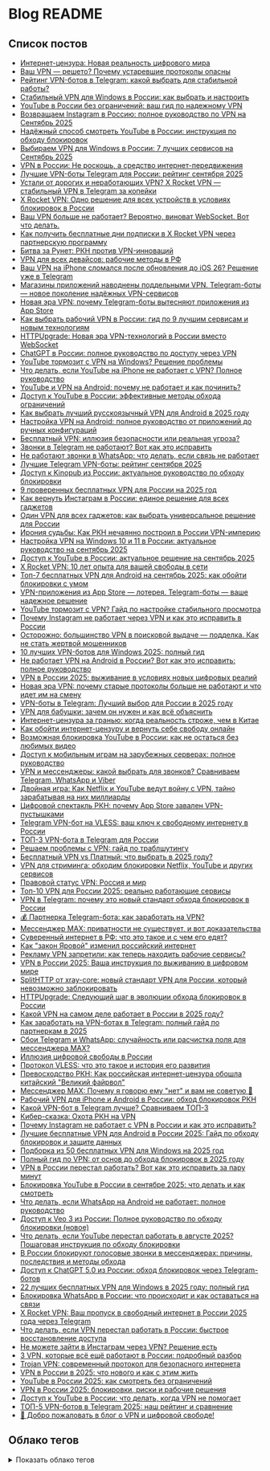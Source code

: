# Blog README

## Список постов
- [Интернет-цензура: Новая реальность цифрового мира](content/posts/internet-censorship-modern-reality.md)
- [Ваш VPN — решето? Почему устаревшие протоколы опасны](content/posts/vpn-outdated-protocols-security-risks.md)
- [Рейтинг VPN-ботов в Telegram: какой выбрать для стабильной работы?](content/posts/top-5-vpn-botov-telegram-obzor-sravnenie.md)
- [Стабильный VPN для Windows в России: как выбрать и настроить](content/posts/reliable-vpn-windows-russia-works.md)
- [YouTube в России без ограничений: ваш гид по надежному VPN](content/posts/kak-smotret-youtube-v-rossii-cherez-vpn.md)
- [Возвращаем Instagram в Россию: полное руководство по VPN на Сентябрь 2025](content/posts/instagram-russia-vpn-september-2025.md)
- [Надёжный способ смотреть YouTube в России: инструкция по обходу блокировок](content/posts/youtube-vpn-russia-access.md)
- [Выбираем VPN для Windows в России: 7 лучших сервисов на Сентябрь 2025](content/posts/top-7-vpn-windows-russia-september-2025.md)
- [VPN в России: Не роскошь, а средство интернет-передвижения](content/posts/vpn-essential-russia-necessity-guide.md)
- [Лучшие VPN-боты Telegram для России: рейтинг сентября 2025](content/posts/top-5-vpn-bots-telegram-russia-september-2025.md)
- [Устали от дорогих и неработающих VPN? X Rocket VPN — стабильный VPN в Telegram за копейки](content/posts/cheap-working-vpn-telegram-bot-russia.md)
- [X Rocket VPN: Одно решение для всех устройств в условиях блокировок в России](content/posts/x-rocket-vpn-universal-solution-russia.md)
- [Ваш VPN больше не работает? Вероятно, виноват WebSocket. Вот что делать.](content/posts/websocket-vpn-blocking-russia-solutions.md)
- [Как получить бесплатные дни подписки в X Rocket VPN через партнерскую программу](content/posts/x-rocket-vpn-partner-program-free-days.md)
- [Битва за Рунет: РКН против VPN-инноваций](content/posts/rkn-vs-vpn-technology-race.md)
- [VPN для всех девайсов: рабочие методы в РФ](content/posts/vpn-na-vseh-platformah-rabotayushchie-sposoby-rossiya.md)
- [Ваш VPN на iPhone сломался после обновления до iOS 26? Решение уже в Telegram](content/posts/ios-26-breaks-vpn-apps-telegram-bots-solution.md)
- [Магазины приложений наводнены поддельными VPN. Telegram-боты — новое поколение надёжных VPN-сервисов](content/posts/fake-vpn-apps-vs-telegram-bots.md)
- [Новая эра VPN: почему Telegram-боты вытесняют приложения из App Store](content/posts/vpn-bots-telegram-dominate-app-store.md)
- [Как выбрать рабочий VPN в России: гид по 9 лучшим сервисам и новым технологиям](content/posts/9-proven-vpn-services-russia-review.md)
- [HTTPUpgrade: Новая эра VPN-технологий в России вместо WebSocket](content/posts/httpupgrade-websocket-vpn-russia.md)
- [ChatGPT в России: полное руководство по доступу через VPN](content/posts/chatgpt-russia-vpn-access.md)
- [YouTube тормозит с VPN на Windows? Решение проблемы](content/posts/youtube-vpn-windows-fix.md)
- [Что делать, если YouTube на iPhone не работает с VPN? Полное руководство](content/posts/youtube-vpn-iphone-fix-guide.md)
- [YouTube и VPN на Android: почему не работает и как починить?](content/posts/youtube-vpn-android-fix.md)
- [Доступ к YouTube в России: эффективные методы обхода ограничений](content/posts/how-to-watch-youtube-in-russia.md)
- [Как выбрать лучший русскоязычный VPN для Android в 2025 году](content/posts/best-vpn-android-russian.md)
- [Настройка VPN на Android: полное руководство от приложений до ручных конфигураций](content/posts/android-vpn-setup-guide.md)
- [Бесплатный VPN: иллюзия безопасности или реальная угроза?](content/posts/free-vpn-security-risks.md)
- [Звонки в Telegram не работают? Вот как это исправить](content/posts/telegram-calls-not-working-solutions.md)
- [Не работают звонки в WhatsApp: что делать, если связь не работает](content/posts/whatsapp-calls-not-working-solutions.md)
- [Лучшие Telegram VPN-боты: рейтинг сентября 2025](content/posts/top-vpn-bots-telegram-september-2025.md)
- [Доступ к Kinopub из России: актуальное руководство по обходу блокировки](content/posts/kak-smotret-kinopub-v-rossii-vpn.md)
- [9 проверенных бесплатных VPN для России на 2025 год](content/posts/best-free-vpn-russia-2025-nine.md)
- [Как вернуть Инстаграм в России: единое решение для всех гаджетов](content/posts/razblokirovaem-instagram-v-rossii-pravilno.md)
- [Один VPN для всех гаджетов: как выбрать универсальное решение для России](content/posts/vpn-for-all-devices-in-russia.md)
- [Ирония судьбы: Как РКН нечаянно построил в России VPN-империю](content/posts/rkn-vpn-technologies-funny-development-story.md)
- [Настройка VPN на Windows 10 и 11 в России: актуальное руководство на сентябрь 2025](content/posts/vpn-windows-10-11-russia-2025-guide.md)
- [Доступ к YouTube в России: актуальное решение на сентябрь 2025](content/posts/kak-smotret-youtube-v-rossii-reshenie-na-sentjabr-2025-goda.md)
- [X Rocket VPN: 10 лет опыта для вашей свободы в сети](content/posts/x-rocket-vpn-10-years-experience.md)
- [Топ-7 бесплатных VPN для Android на сентябрь 2025: как обойти блокировки с умом](content/posts/best-7-free-vpn-android-2025.md)
- [VPN-приложения из App Store — лотерея. Telegram-боты — ваше надежное решение](content/posts/telegram-bots-vs-app-store-vpn.md)
- [YouTube тормозит с VPN? Гайд по настройке стабильного просмотра](content/posts/youtube-vpn-stable-streaming.md)
- [Почему Instagram не работает через VPN и как это исправить в России](content/posts/instagram-ne-rabotaet-s-vpn-reshenie-problem-blokirovki.md)
- [Осторожно: большинство VPN в поисковой выдаче — подделка. Как не стать жертвой мошенников](content/posts/fake-vpn-services-in-search-results.md)
- [10 лучших VPN-ботов для Windows 2025: полный гид](content/posts/top-10-best-vpn-bots-windows.md)
- [Не работает VPN на Android в России? Вот как это исправить: полное руководство](content/posts/android-vpn-russia-working-guide.md)
- [VPN в России 2025: выживание в условиях новых цифровых реалий](content/posts/vpn-russia-2025-new-challenges.md)
- [Новая эра VPN: почему старые протоколы больше не работают и что идет им на смену](content/posts/future-vpn-next-generation-protocols.md)
- [VPN-боты в Telegram: Лучший выбор для России в 2025 году](content/posts/best-telegram-vpn-bots-2025-russia.md)
- [VPN для бабушки: зачем он нужен и как всё объяснить](content/posts/vpn-for-russian-grandmas.md)
- [Интернет-цензура за гранью: когда реальность строже, чем в Китае](content/posts/takogo-suverennogo-interneta-net-dazhe-v-kitae.md)
- [Как обойти интернет-цензуру и вернуть себе свободу онлайн](content/posts/kogda-tsenzura-perehodit-vse-granitsy-kak-zaschitit-svoj-internet.md)
- [Возможная блокировка YouTube в России: как не остаться без любимых видео](content/posts/youtube-russia-block-vpn-solution.md)
- [Доступ к мобильным играм на зарубежных серверах: полное руководство](content/posts/mobile-games-foreign-servers-vpn.md)
- [VPN и мессенджеры: какой выбрать для звонков? Сравниваем Telegram, WhatsApp и Viber](content/posts/vpn-messenger-calls-comparison.md)
- [Двойная игра: Как Netflix и YouTube ведут войну с VPN, тайно зарабатывая на них миллиарды](content/posts/netflix-youtube-vpn-paradox.md)
- [Цифровой спектакль РКН: почему App Store завален VPN-пустышками](content/posts/rkn-plays-good-uncle-vpn-apps-russia.md)
- [Telegram VPN-бот на VLESS: ваш ключ к свободному интернету в России](content/posts/telegram-vpn-bot-vless-russia.md)
- [ТОП-3 VPN-бота в Telegram для России](content/posts/top-3-telegram-vpn-bots-russia.md)
- [Решаем проблемы с VPN: гайд по траблшутингу](content/posts/vpn-problems-solutions-troubleshooting.md)
- [Бесплатный VPN vs Платный: что выбрать в 2025 году?](content/posts/free-vs-paid-vpn-2025-guide.md)
- [VPN для стриминга: обходим блокировки Netflix, YouTube и других сервисов](content/posts/vpn-for-streaming-unlock-netflix-youtube.md)
- [Правовой статус VPN: Россия и мир](content/posts/vpn-legal-status-russia-worldwide.md)
- [Топ-10 VPN для России 2025: реально работающие сервисы](content/posts/top-10-vpn-russia-2025.md)
- [VPN в Telegram: почему это новый стандарт обхода блокировок в России](content/posts/telegram-vpn-bot-future-russia.md)
- [💰 Партнерка Telegram-бота: как заработать на VPN?](content/posts/telegram-bot-affiliate-program-big-money.md)
- [Мессенджер MAX: приватности не существует, и вот доказательства](content/posts/max-messenger-privacy-myth-exposed.md)
- [Суверенный интернет в РФ: что это такое и с чем его едят?](content/posts/sovereign-internet-russia-runet.md)
- [Как "закон Яровой" изменил российский интернет](content/posts/yarovaya-law-runet-impact.md)
- [Рекламу VPN запретили: как теперь находить рабочие сервисы?](content/posts/vpn-ads-banned-community-help.md)
- [VPN в России 2025: Ваша инструкция по выживанию в цифровом мире](content/posts/vpn-russia-privacy-surveillance-2025.md)
- [SplitHTTP от xray-core: новый стандарт VPN для России, который невозможно заблокировать](content/posts/splithttp-xray-core-future-vpn-russia.md)
- [HTTPUpgrade: Следующий шаг в эволюции обхода блокировок в России](content/posts/httpupgrade-russia-vpn-evolution.md)
- [Какой VPN на самом деле работает в России в 2025 году?](content/posts/working-vpn-russia-2025.md)
- [Как заработать на VPN-ботах в Telegram: полный гайд по партнеркам в 2025](content/posts/telegram-vpn-affiliate-earnings.md)
- [Сбои Telegram и WhatsApp: случайность или расчистка поля для мессенджера MAX?](content/posts/telegram-whatsapp-problems-max-messenger-promotion.md)
- [Иллюзия цифровой свободы в России](content/posts/digital-freedom-russia-myth.md)
- [Протокол VLESS: что это такое и история его развития](content/posts/vless-vpn-protocol-guide.md)
- [Превосходство РКН: Как российская интернет-цензура обошла китайский "Великий файрвол"](content/posts/russian-internet-censorship-vs-china-effectiveness.md)
- [Мессенджер MAX: Почему я говорю ему "нет" и вам не советую 🚫](content/posts/why-i-never-use-max-messenger.md)
- [Рабочий VPN для iPhone и Android в России: обход блокировок РКН](content/posts/best-vpn-iphone-android-russia-working.md)
- [Какой VPN-бот в Telegram лучше? Сравниваем ТОП-3](content/posts/top-3-vpn-bots-telegram-review.md)
- [Кибер-сказка: Охота РКН на VPN](content/posts/rkn-vs-vpn-fairy-tale.md)
- [Почему Instagram не работает с VPN в России и как это исправить?](content/posts/instagram-vpn-russia-vless-solution.md)
- [Лучшие бесплатные VPN для Android в России 2025: Гайд по обходу блокировок и защите данных](content/posts/top-free-vpn-android-russia-2025.md)
- [Подборка из 50 бесплатных VPN для Windows на 2025 год](content/posts/50-top-free-vpn-windows-2025.md)
- [Полный гид по VPN: от основ до обхода блокировок в 2025 году](content/posts/vpn-faq-complete-guide.md)
- [VPN в России перестал работать? Вот как это исправить за пару минут](content/posts/vpn-ne-rabotaet-v-rossii-2-minuty.md)
- [Блокировка YouTube в России в сентябре 2025: что делать и как смотреть](content/posts/youtube-august-2025-block.md)
- [Что делать, если WhatsApp на Android не работает: полное руководство](content/posts/whatsapp-android-fix-guide.md)
- [Доступ к Veo 3 из России: Полное руководство по обходу блокировки (новое)](content/posts/veo-3-russia-access-vpn-guide.md)
- [Что делать, если YouTube перестал работать в августе 2025? Пошаговая инструкция по обходу блокировки](content/posts/youtube-ne-rabotaet-august-2025-kak-obojti-blokirovku.md)
- [В России блокируют голосовые звонки в мессенджерах: причины, последствия и методы обхода](content/posts/ban-voice-calls-messengers-in-russia.md)
- [Доступ к ChatGPT 5.0 из России: обход блокировок через Telegram-ботов](content/posts/chatgpt-5-russia-telegram-bot-vpn.md)
- [22 лучших бесплатных VPN для Windows в 2025 году: полный гид](content/posts/top-22-free-vpn-windows-2025.md)
- [Блокировка WhatsApp в России: что происходит и как оставаться на связи](content/posts/whatsapp-blokirovka-rossiya-reshenie.md)
- [X Rocket VPN: Ваш пропуск в свободный интернет в России 2025 года через Telegram](content/posts/x-rocket-vpn-telegram-bot-russia-2025.md)
- [Что делать, если VPN перестал работать в России: быстрое восстановление доступа](content/posts/vpn-ne-rabotaet-v-rossii-vosstanovlenie.md)
- [Не можете зайти в Инстаграм через VPN? Решение есть](content/posts/instagram-blokirovka-russia-reshenie.md)
- [3 VPN, которые всё ещё работают в России: подробный разбор](content/posts/top-3-working-vpn-russia-2025.md)
- [Trojan VPN: современный протокол для безопасного интернета](content/posts/trojan-vpn-protocol-not-virus.md)
- [VPN в России в 2025: что нового и как с этим жить](content/posts/vpn-news-russia-2025.md)
- [YouTube в России 2025: как смотреть без ограничений](content/posts/youtube-russia-2025-guide.md)
- [VPN в России 2025: блокировки, риски и рабочие решения](content/posts/vpn-russia-situation-2025.md)
- [Доступ к YouTube в России: что делать, когда VPN не помогает](content/posts/kak-smotret-youtube-v-rossii.md)
- [ТОП-5 VPN-ботов в Telegram 2025: наш рейтинг и сравнение](content/posts/top-5-vpn-botov-telegram-2025-obzor-sravnenie.md)
- [👋 Добро пожаловать в блог о VPN и цифровой свободе!](content/posts/welcome-post.md)

## Облако тегов
<details>
<summary>Показать облако тегов</summary>

| Тег | Кол-во |
| --- | ---: |
| VPN | 85 |
| Россия | 51 |
| 2025 | 51 |
| VLESS | 43 |
| Блокировки | 43 |
| Russia | 41 |
| Актуально | 38 |
| ВПН | 35 |
| DPI | 29 |
| обход блокировок | 24 |
| безопасность | 21 |
| Telegram | 15 |
| YouTube | 12 |
| Android | 8 |
| приватность | 7 |
| стриминг | 7 |
| интернет-свобода | 6 |
| Windows | 5 |

</details>